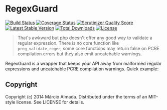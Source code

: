 RegexGuard
============

[![Build Status][t-badge]][t-link]
[![Coverage Status][c-badge]][c-link]
[![Scrutinizer Quality Score][s-badge]][s-link]
[![Latest Stable Version][v-badge]][p-link]
[![Total Downloads][d-badge]][p-link]
[![License][l-badge]][p-link]

[t-link]: https://travis-ci.org/marcioAlmada/regex-guard "Travis Build"
[c-link]: https://coveralls.io/r/marcioAlmada/regex-guard?branch=master "Code Coverage"
[s-link]: https://scrutinizer-ci.com/g/marcioAlmada/regex-guard/ "Code Quality"
[p-link]: https://packagist.org/packages/regex-guard/regex-guard "Packagist"

[t-badge]: https://travis-ci.org/marcioAlmada/regex-guard.png?branch=master
[c-badge]: https://coveralls.io/repos/marcioAlmada/regex-guard/badge.png?branch=master
[s-badge]: https://scrutinizer-ci.com/g/marcioAlmada/regex-guard/badges/quality-score.png
[v-badge]: https://poser.pugx.org/regex-guard/regex-guard/v/stable.png
[d-badge]: https://poser.pugx.org/regex-guard/regex-guard/downloads.png
[l-badge]: https://poser.pugx.org/regex-guard/regex-guard/license.png

> That's awkward but php doesn't offer any good way to validate a regular expression. There is no core function like `preg_validate_reger`, some core functions may return false on PCRE compilation errors but they also emit uncatchable warnings.

RegexGuard is a wrapper that keeps your API away from malformed regular expressions and uncatchable PCRE compilation warnings. Quick example:

## Copyright

Copyright (c) 2014 Márcio Almada. Distributed under the terms of an MIT-style license. See LICENSE for details.
